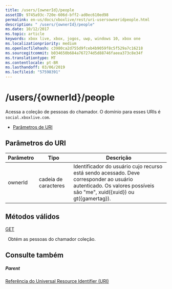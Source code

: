 ```yaml
---
title: /users/{ownerId}/people
assetID: 9745a93c-720e-606d-bff2-ad0ec610ed98
permalink: en-us/docs/xboxlive/rest/uri-usersowneridpeople.html
description: " /users/{ownerId}/people"
ms.date: 10/12/2017
ms.topic: article
keywords: xbox live, xbox, jogos, uwp, windows 10, xbox one
ms.localizationpriority: medium
ms.openlocfilehash: c3980ca2d755d9fceb4b9059f8c5f529a7c16218
ms.sourcegitcommit: b034650b684a767274d5d88746faeea373c8e34f
ms.translationtype: MT
ms.contentlocale: pt-BR
ms.lasthandoff: 03/06/2019
ms.locfileid: "57598391"
---
```

# <a name="usersowneridpeople"></a>/users/{ownerId}/people
Acessa a coleção de pessoas do chamador. O domínio para esses URIs é `social.xboxlive.com`.
 
  * [Parâmetros de URI](#ID4EV)
 
<a id="ID4EV"></a>

 
## <a name="uri-parameters"></a>Parâmetros do URI
 
| Parâmetro| Tipo| Descrição| 
| --- | --- | --- | 
| ownerId| cadeia de caracteres| Identificador do usuário cujo recurso está sendo acessado. Deve corresponder ao usuário autenticado. Os valores possíveis são "me", xuid({xuid}) ou gt({gamertag}).| 
  
<a id="ID4EOB"></a>

 
## <a name="valid-methods"></a>Métodos válidos

[GET](uri-usersowneridpeopleget.md)

&nbsp;&nbsp;Obtém as pessoas do chamador coleção.
 
<a id="ID4EYB"></a>

 
## <a name="see-also"></a>Consulte também
 
<a id="ID4E1B"></a>

 
##### <a name="parent"></a>Parent 

[Referência do Universal Resource Identifier (URI)](../atoc-xboxlivews-reference-uris.md)

   